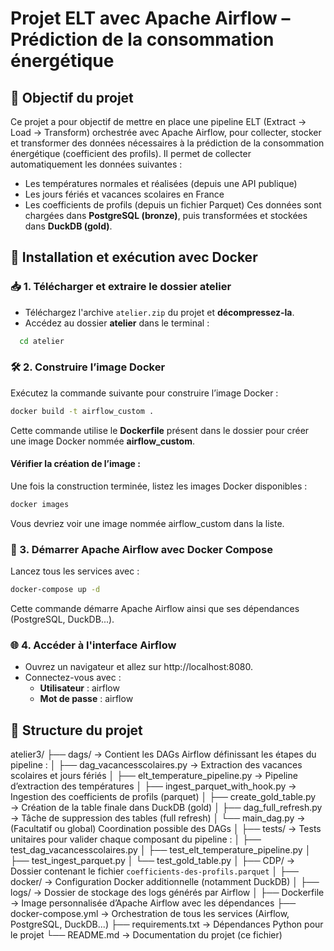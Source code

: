 # Projet ELT avec Apache Airflow – Prédiction de la consommation énergétique

## 🎯 Objectif du projet
Ce projet a pour objectif de mettre en place une pipeline ELT (Extract → Load → Transform)  orchestrée avec Apache Airflow, pour collecter, stocker et transformer des données nécessaires à la prédiction de la consommation énergétique (coefficient des profils).
Il permet de collecter automatiquement les données suivantes :
- Les températures normales et réalisées (depuis une API publique)
- Les jours fériés et vacances scolaires en France
- Les coefficients de profils (depuis un fichier Parquet)
Ces données sont chargées dans **PostgreSQL (bronze)**, puis transformées et stockées dans **DuckDB (gold)**.

## 🚀 Installation et exécution avec Docker

### 📥 1. Télécharger et extraire le dossier atelier 
- Téléchargez l'archive `atelier.zip` du projet et **décompressez-la**.
- Accédez au dossier **atelier** dans le terminal :
```bash
  cd atelier
```

### 🛠️ 2. Construire l’image Docker
Exécutez la commande suivante pour construire l’image Docker :
```bash
docker build -t airflow_custom .
```
Cette commande utilise le **Dockerfile** présent dans le dossier pour créer une image Docker nommée **airflow_custom**.

#### Vérifier la création de l’image :
Une fois la construction terminée, listez les images Docker disponibles :
```bash
docker images
```
Vous devriez voir une image nommée airflow_custom dans la liste.

### 🚀 3. Démarrer Apache Airflow avec Docker Compose
Lancez tous les services avec :
```bash
docker-compose up -d
```
Cette commande démarre Apache Airflow ainsi que ses dépendances (PostgreSQL, DuckDB...).

### 🌐 4. Accéder à l'interface Airflow
- Ouvrez un navigateur et allez sur http://localhost:8080.
- Connectez-vous avec :
     - **Utilisateur** : airflow
     - **Mot de passe** : airflow


## 🧩 Structure du projet
atelier3/
├── dags/                        → Contient les DAGs Airflow définissant les étapes du pipeline :
│   ├── dag_vacancesscolaires.py     → Extraction des vacances scolaires et jours fériés
│   ├── elt_temperature_pipeline.py  → Pipeline d’extraction des températures
│   ├── ingest_parquet_with_hook.py  → Ingestion des coefficients de profils (parquet)
│   ├── create_gold_table.py         → Création de la table finale dans DuckDB (gold)
│   ├── dag_full_refresh.py          → Tâche de suppression des tables (full refresh)
│   └── main_dag.py                  → (Facultatif ou global) Coordination possible des DAGs
│
├── tests/                      → Tests unitaires pour valider chaque composant du pipeline :
│   ├── test_dag_vacancesscolaires.py
│   ├── test_elt_temperature_pipeline.py
│   ├── test_ingest_parquet.py
│   └── test_gold_table.py
│
├── CDP/                        → Dossier contenant le fichier `coefficients-des-profils.parquet`
│
├── docker/                     → Configuration Docker additionnelle (notamment DuckDB)
│
├── logs/                       → Dossier de stockage des logs générés par Airflow
│
├── Dockerfile                  → Image personnalisée d’Apache Airflow avec les dépendances
├── docker-compose.yml          → Orchestration de tous les services (Airflow, PostgreSQL, DuckDB...)
├── requirements.txt            → Dépendances Python pour le projet
└── README.md                   → Documentation du projet (ce fichier)




